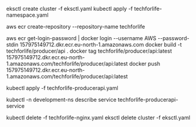 eksctl create cluster -f eksctl.yaml
kubectl apply -f techforlife-namespace.yaml

aws ecr create-repository --repository-name techforlife

aws ecr get-login-password | docker login --username AWS --password-stdin 157975149712.dkr.ecr.eu-north-1.amazonaws.com
docker build -t techforlife/producer/api .
docker tag techforlife/producer/api:latest 157975149712.dkr.ecr.eu-north-1.amazonaws.com/techforlife/producer/api:latest
docker push 157975149712.dkr.ecr.eu-north-1.amazonaws.com/techforlife/producer/api:latest

kubectl apply -f techforlife-producerapi.yaml

kubectl -n development-ns describe service techforlife-producerapi-service

kubectl delete -f techforlife-nginx.yaml
eksctl delete cluster -f eksctl.yaml